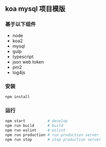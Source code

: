 ## koa mysql 项目模版
### 基于以下组件
* node 
* koa2
* mysql
* gulp 
* typescript 
* json web token
* pm2
* log4js

### 安装
```bash
npm install
```

### 运行
```bash
npm start          # develop
npm run build      # build
npm run eslint     # eslint
npm run production # run production server
npm run stop       # stop production server
```